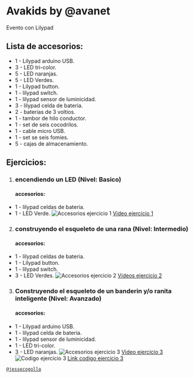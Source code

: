 # Avakids by @avanet
Evento con Lilypad

## Lista de accesorios:

* 1 - Lilypad arduino USB.
* 3 - LED tri-color.
* 5 - LED naranjas.
* 5 - LED Verdes.
* 1 - Lilypad button.
* 1 - lilypad switch.
* 1 - lilypad sensor de luminicidad.
* 3 - lilypad celda de bateria.
* 2 - baterias de 3 voltios.
* 1 - tambor de hilo conductor.
* 1 - set de seis cocodrilos.
* 1 - cable micro USB.
* 1 - set se seis fomies.
* 5 - cajas de almacenamiento.

## Ejercicios: 

1. ### encendiendo un LED (Nivel: Basico)
    #### accesorios:

* 1 - lilypad celdas de bateria.
* 1 - LED Verde.
![Accesorios ejercicio 1](https://uc7125977130c6e6838dc3cb2e1e.previews.dropboxusercontent.com/p/thumb/AAjdhzsxV-VEDDhfQ631wcLh8BT5CPXj_AFAOxhCwkxgQmxMtjobvjt9oLW8pxF-Rlkc4aFvmR1uGpaUt_uh0U6pDifhiELVvtRrrDDTMOQCPQaf7h6h73ULjmlXLrAXYx_n6k0NNDS5z8b2Ypjc2yp5F3d666wMAvaiGfn67dm6DSSEFpObMOMuf2bMHid68-Szao7FSBTBzPu2CBRcM59_y760iR0oIojE_atzqlnXQPMZGvYiagMTPM4w_-KKqAiIiIfsI1Vlk2CiVdZwTch8yxFKnNR6kURCubDkLOdcCRaVVTHZEw7d7LCkVEcAbFZN0QvkAGCInxhrhF7vkelfLqihWeOqEX6c_iC4_RuJBNKhY3Ccgm2wTdyiNJ991uTYrxQ9vjAN_FWLLd5xVBWWKILEm9jnjfIO475s88fRjhR-fHoX9ofCf2MxD-O8A7EYkk-7G0txMn2vzSMPR2JK/p.jpeg)
[Video ejercicio 1](https://www.dropbox.com/s/5pxhul3jm26muo9/ejercicio1.mp4?dl=0)

2. ### construyendo el esqueleto de una rana (Nivel: Intermedio)
    #### accesorios:

* 1 - lilypad celdas de bateria.
* 1 - Lilypad button.
* 1 - lilypad switch.
* 3 - LED Verdes.
![Accesorios ejercicio 2](https://uc5c730c6bff536e2b66b1d05b1e.previews.dropboxusercontent.com/p/thumb/AAih06dDPdcSFy62nY3zSBT32TQmpFPdRuTMhThiSPpYDL-qgDZj2rINM2sacI9QGN0YyMFB1uXvkwwqGt7cspKtKs4gzXaTADSsvEqZpeEPFfq1PFR2vMtglErPgR-Chtrs99rHAWTMAM-Zs_awP2UwXwG9w1DWhxg7r2Srn8lzEWuabHHVWzkTXGSTsyNrPan5JOXQeY6PbGWCM-Oo1Zz0ztjbwf1Ndwcu6V0VCnF9ftFfAq5ixt5VvVeKUA5G-SPLUyDNCRcnF0XHawILmWoNzX3h-axUiaTKa-N4jsSlAa-5fSBNiC0sbLoZ3tPu9Nd-w5xu5_kkGO8AkI98gh-aF0ajOfOnBizi9Fa-keaf5ZVCHUeLS45DSzqJc29Qp2KsgzB9LxpvAGUXfDUcAXmnH4ojTZdEh8R4ys2AyEvfdYyX5u3lsex5Hbq1Q5Ei6yMM7VHwIw2Zgqh2u4d3l_9h/p.jpeg?size=2048x1536&size_mode=3)
[Videos ejercicio 2](https://www.dropbox.com/s/l7hlaav5vl95d5w/ejercicio2.mp4?dl=0)

3. ### Construyendo el esqueleto de un banderin y/o ranita inteligente (Nivel: Avanzado)
    #### accesorios:

* 1 - Lilypad arduino USB.
* 1 - lilypad celda de bateria.
* 1 - lilypad sensor de luminicidad.
* 1 - LED tri-color.
* 3 - LED naranjas.
![Accesorios ejercicio 3](https://uc4e5d98c915a162fd2a93183ff8.previews.dropboxusercontent.com/p/thumb/AAg_Fcgcny4BFwKXU5NDnRpyywjhgG8G91aODokcgUtX8BJBvyybXIJd8goaDXc1-M4X2AX_cs_sR1Zg9_fPtrx3OqUcZI3nF2X4p0_9aVV84DzL-bdz9sOHkWr16dCL38fzwe_yKZ3QXnjLNEN1o8Z1kvYiF_0Mx1hOUugGnH1QtslC2qF-PI90gm0c_pSl_jaqfw87Uefjz7I64OYeY4ddLAnGK4TBG3hPW82qWSsVY-6KpA5pc77qnNiOfKl30YzmruZmON9aLQHSHaR3MzAOv7UwWau3uqaAafOaKRnhL-YLKSfpB-A1JtDljGLvgDKd8fOQLQY6UNbCePtBcYFhDbckb7t7LYdy-N2pUfSAOMH6LbQ60y4duDfS5vm1jajtzKXbS8A9y2yrs0fhhCjDczQ9cyCIiBkY1graBTQnSH-HMz5zw2ybzjUXWWpEc_k/p.jpeg?size=2048x1536&size_mode=3)
[Video ejercicio 3](https://www.dropbox.com/s/v90sz3q5sjgid2e/ejercicio3.mp4?dl=0)
![Codigo ejercicio 3](https://ucaa0df62025f5eb3a47bfe76480.previews.dropboxusercontent.com/p/thumb/AAjiZxQAiTME8SHLpvEKR7uKxVEr6LYjGyJkxiwPk7k0W9lDyObIaewBt5inILFGgpFVX7D1z44UDfh7ziVP49XYu7xx9ZEXeRNwC59QH1hz0EhFsE45RvcVFTc-03CKH3nW8hfYD6BAT4_3R1oWtjwVwpCaDB_ylBiG1PJJdLTvH12GnuiALf1cM5o8ktxeHHaQVg1wdkDshvJ3pZMZm7wqgPxt5GnQ41jWdpPRBKHhVBszzCu8v39hEllK3WuIXNEgutbjZNZYsT4fSs54dekXD-_xCPi4MjTHM4VY1vbynEvBYrRv0rXi41zYvDuOsBOkQAWzolp8R_qu8LvzIn1wl92SqGXaB0_XG6Er7EMgWL_zw1XhbG_z7wyeoA8jyqbe3PABYuEMQ8gzkWbFU_bHZKNaKJff6zpDXxUzun2WMVJe1u9ROpY0mm3-i_21F5Qm78dZpQxDdAeuZ6yyQT6kdnlhkrprLOFBtQe_av7_NcoYk-RcHqTof7s3lr8MAeRp_SAolO7kqkeGF49LDHp2IqXYIgpQhJ2mNGyHlJC2xEeT2PJfB85GgvYIiKsjUSw/p.png?fv_content=true&size_mode=5)
[Link codigo ejercicio 3](https://gist.github.com/jessecogollo/b999163c7b5d4fb0b8455b687146d1da)


[`@jessecogollo`](https://twitter.com/jessecogollo)
